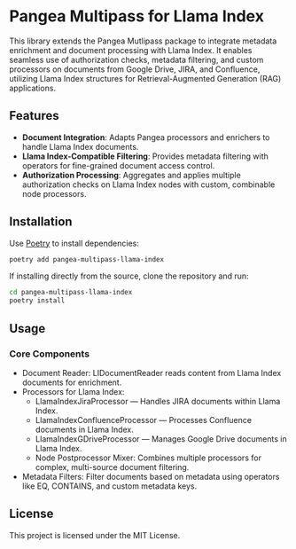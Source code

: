 # Pangea Multipass for Llama Index

This library extends the Pangea Mutlipass package to integrate metadata enrichment and document processing with Llama Index. It enables seamless use of authorization checks, metadata filtering, and custom processors on documents from Google Drive, JIRA, and Confluence, utilizing Llama Index structures for Retrieval-Augmented Generation (RAG) applications.

## Features

- **Document Integration**: Adapts Pangea processors and enrichers to handle Llama Index documents.
- **Llama Index-Compatible Filtering**: Provides metadata filtering with operators for fine-grained document access control.
- **Authorization Processing**: Aggregates and applies multiple authorization checks on Llama Index nodes with custom, combinable node processors.

## Installation

Use [Poetry](https://python-poetry.org/) to install dependencies:

```bash
poetry add pangea-multipass-llama-index
```

If installing directly from the source, clone the repository and run:

```bash
cd pangea-multipass-llama-index
poetry install
```

## Usage
### Core Components
- Document Reader: LIDocumentReader reads content from Llama Index documents for enrichment.
- Processors for Llama Index:
    - LlamaIndexJiraProcessor — Handles JIRA documents within Llama Index.
    - LlamaIndexConfluenceProcessor — Processes Confluence documents in Llama Index.
    - LlamaIndexGDriveProcessor — Manages Google Drive documents in Llama Index.
    - Node Postprocessor Mixer: Combines multiple processors for complex, multi-source document filtering.
- Metadata Filters: Filter documents based on metadata using operators like EQ, CONTAINS, and custom metadata keys.

## License
This project is licensed under the MIT License.
